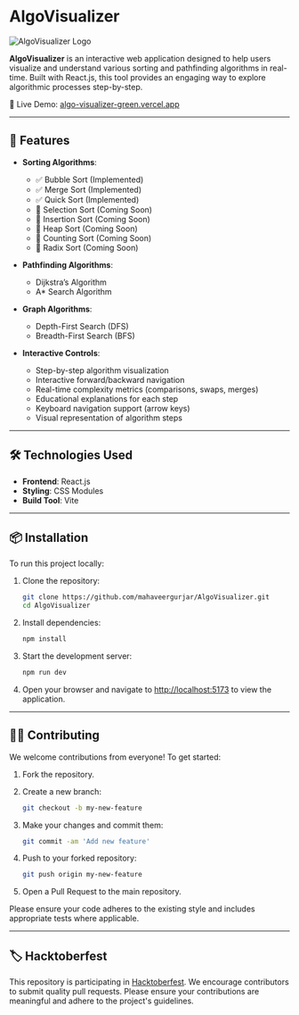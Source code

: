 # AlgoVisualizer

![AlgoVisualizer Logo](https://algo-visualizer-green.vercel.app/static/media/logo.9e6b3b1f.png)

**AlgoVisualizer** is an interactive web application designed to help users visualize and understand various sorting and pathfinding algorithms in real-time. Built with React.js, this tool provides an engaging way to explore algorithmic processes step-by-step.

🔗 Live Demo: [algo-visualizer-green.vercel.app](https://algo-visualizer-green.vercel.app/)

---

## 🚀 Features

- **Sorting Algorithms**:

  - ✅ Bubble Sort (Implemented)
  - ✅ Merge Sort (Implemented)
  - ✅ Quick Sort (Implemented)
  - 🔄 Selection Sort (Coming Soon)
  - 🔄 Insertion Sort (Coming Soon)
  - 🔄 Heap Sort (Coming Soon)
  - 🔄 Counting Sort (Coming Soon)
  - 🔄 Radix Sort (Coming Soon)

- **Pathfinding Algorithms**:

  - Dijkstra’s Algorithm
  - A\* Search Algorithm

- **Graph Algorithms**:

  - Depth-First Search (DFS)
  - Breadth-First Search (BFS)

- **Interactive Controls**:
  - Step-by-step algorithm visualization
  - Interactive forward/backward navigation
  - Real-time complexity metrics (comparisons, swaps, merges)
  - Educational explanations for each step
  - Keyboard navigation support (arrow keys)
  - Visual representation of algorithm steps

---

## 🛠️ Technologies Used

- **Frontend**: React.js
- **Styling**: CSS Modules
- **Build Tool**: Vite

---

## 📦 Installation

To run this project locally:

1. Clone the repository:

   ```bash
   git clone https://github.com/mahaveergurjar/AlgoVisualizer.git
   cd AlgoVisualizer
   ```

2. Install dependencies:

   ```bash
   npm install
   ```

3. Start the development server:

   ```bash
   npm run dev
   ```

4. Open your browser and navigate to [http://localhost:5173](http://localhost:5173) to view the application.

---

## 🧑‍💻 Contributing

We welcome contributions from everyone! To get started:

1. Fork the repository.
2. Create a new branch:

   ```bash
   git checkout -b my-new-feature
   ```

3. Make your changes and commit them:

   ```bash
   git commit -am 'Add new feature'
   ```

4. Push to your forked repository:

   ```bash
   git push origin my-new-feature
   ```

5. Open a Pull Request to the main repository.

Please ensure your code adheres to the existing style and includes appropriate tests where applicable.

---

## 🏷️ Hacktoberfest

This repository is participating in [Hacktoberfest](https://hacktoberfest.com/). We encourage contributors to submit quality pull requests. Please ensure your contributions are meaningful and adhere to the project's guidelines.
